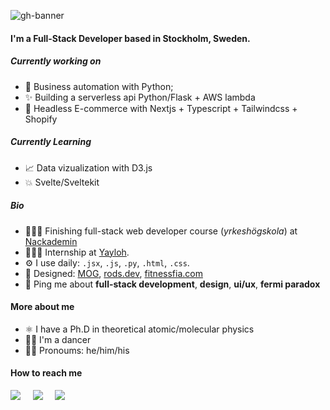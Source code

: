 ![gh-banner](https://user-images.githubusercontent.com/23285531/149622316-5c9af835-5ef2-41c0-99c6-e41ed262c0ef.png)

#### I'm a Full-Stack Developer based in Stockholm, Sweden.

##### Currently working on

- 🤖 Business automation with Python;
- ✨ Building a serverless api Python/Flask + AWS lambda
- 🛒 Headless E-commerce with Nextjs + Typescript + Tailwindcss + Shopify

##### Currently Learning

- 📈 Data vizualization with D3.js
- 💥 Svelte/Sveltekit

##### Bio

- 🧑🏽‍🎓 Finishing full-stack web developer course (*yrkeshögskola*) at [Nackademin](https://nackademin.se/utbildningar/webbutvecklare-fullstack-open-source/)
- 👨🏽‍💻 Internship at [Yayloh](https://yayloh.com). 
- ⚙️  I use daily: `.jsx`, `.js`, `.py`, `.html`, `.css`.
- 💅 Designed: [MOG](https://marsianog.com), [rods.dev](https://rods.dev), [fitnessfia.com](https://fitnessfia.com/home)
- 💬 Ping me about **full-stack development**, **design**, **ui/ux**,  **fermi paradox**

#### More about me

- ⚛️ I have a Ph.D in theoretical atomic/molecular physics
- 💃🏽 I'm a dancer
- ✌🏽 Pronoums: he/him/his

#### How to reach me

<p align="left">
  <a href="mailto:rfn900@gmail.com?subject=Hello%20Rodrigo"><img src="https://img.shields.io/badge/gmail-%23D14836.svg?&style=for-the-badge&logo=gmail&logoColor=white" /></a>&nbsp;&nbsp;&nbsp;&nbsp;
  <a href="https://www.linkedin.com/in/rodrigofnascimento/"><img src="https://img.shields.io/badge/linkedin-%230077B5.svg?&style=for-the-badge&logo=linkedin&logoColor=white" /></a>&nbsp;&nbsp;&nbsp;&nbsp;
  </a>
  <a href="https://rods.dev/"><img src="https://img.shields.io/badge/-Portfolio-yellow?style=for-the-badge&logo=appveyor&logoColor=black" /></a>&nbsp;&nbsp;&nbsp;&nbsp;
  </a>
</p>
